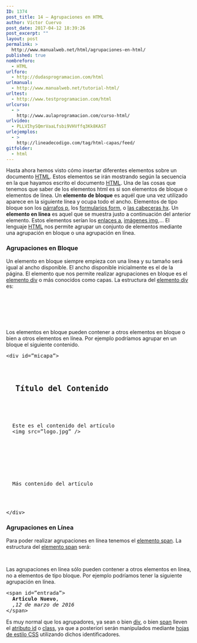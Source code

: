 ```yaml
---
ID: 1374
post_title: 14 – Agrupaciones en HTML
author: Víctor Cuervo
post_date: 2017-04-12 18:39:26
post_excerpt: ""
layout: post
permalink: >
  http://www.manualweb.net/html/agrupaciones-en-html/
published: true
nombreforo:
  - HTML
urlforo:
  - http://dudasprogramacion.com/html
urlmanual:
  - http://www.manualweb.net/tutorial-html/
urltest:
  - http://www.testprogramacion.com/html
urlcurso:
  - >
    http://www.aulaprogramacion.com/curso-html/
urlvideo:
  - PLLVIhySQmrVaaLfsbi9VHVffq3Kk8KAST
urlejemplos:
  - >
    http://lineadecodigo.com/tag/html-capas/feed/
gitfolder:
  - html
---
```

<span style="font-weight: 400">Hasta ahora hemos visto cómo insertar diferentes elementos sobre un documento </span>[<span style="font-weight: 400">HTML</span>][1]<span style="font-weight: 400">. Estos elementos se irán mostrando según la secuencia en la que hayamos escrito el documento </span>[<span style="font-weight: 400">HTML</span>][1]<span style="font-weight: 400">.</span> Una de las cosas que tenemos que saber de los elementos html es si son elementos de bloque o elementos de línea. <span style="font-weight: 400">Un </span>**elemento de bloque**<span style="font-weight: 400"> es aquél que una vez utilizado aparece en la siguiente línea y ocupa todo el ancho. Elementos de tipo bloque son los </span>[<span style="font-weight: 400">párrafos p</span>][2]<span style="font-weight: 400">, los </span>[<span style="font-weight: 400">formularios form</span>][3]<span style="font-weight: 400">, o </span>[<span style="font-weight: 400">las cabeceras hx</span>][4]<span style="font-weight: 400">.</span> <span style="font-weight: 400">Un </span>**elemento en línea**<span style="font-weight: 400"> es aquel que se muestra justo a continuación del anterior elemento. Estos elementos serían los </span>[<span style="font-weight: 400">enlaces a</span>][5]<span style="font-weight: 400">, </span>[<span style="font-weight: 400">imágenes img</span>][6]<span style="font-weight: 400">,...</span> <span style="font-weight: 400">El lenguaje </span>[<span style="font-weight: 400">HTML</span>][1]<span style="font-weight: 400"> nos permite agrupar un conjunto de elementos mediante una agrupación en bloque o una agrupación en línea.</span>

### Agrupaciones en Bloque

<span style="font-weight: 400">Un elemento en bloque siempre empieza con una línea y su tamaño será igual al ancho disponible. El ancho disponible inicialmente es el de la página.</span> <span style="font-weight: 400">El elemento que nos permite realizar agrupaciones en bloque es el </span>[<span style="font-weight: 400">elemento div</span>][7]<span style="font-weight: 400"> o más conocidos como capas. La estructura del </span>[<span style="font-weight: 400">elemento div</span>][7]<span style="font-weight: 400"> es:</span>

<pre><div>
  <!-- Contenido de la Capa -->
    
    
  
</div></pre>

<span style="font-weight: 400">Los elementos en bloque pueden contener a otros elementos en bloque o bien a otros elementos en línea.</span> <span style="font-weight: 400">Por ejemplo podríamos agrupar en un bloque el siguiente contenido.</span>

<pre>&lt;div id=”micapa”&gt;
  <h2>
  Título del Contenido
    
  
</h2>
  Este es el contenido del artículo
  &lt;img src=”logo.jpg” /&gt;






<p>
  Más contenido del artículo
    
  
</p>
&lt;/div&gt;</pre>

### Agrupaciones en Línea

<span style="font-weight: 400">Para poder realizar agrupaciones en línea tenemos el </span>[<span style="font-weight: 400">elemento span</span>][8]<span style="font-weight: 400">. La estructura del </span>[<span style="font-weight: 400">elemento span</span>][8]<span style="font-weight: 400"> será:</span>

<pre><span> <!-- Contenido --></span></pre>

<span style="font-weight: 400">Las agrupaciones en línea sólo pueden contener a otros elementos en línea, no a elementos de tipo bloque.</span> <span style="font-weight: 400">Por ejemplo podríamos tener la siguiente agrupación en línea.</span>

<pre>&lt;span id=”entrada”&gt;
  <strong>Articulo Nuevo</strong>,
  <em>,12 de marzo de 2016</em>
&lt;/span&gt;</pre>

<span style="font-weight: 400">Es muy normal que los agrupadores, ya sean o bien </span>[<span style="font-weight: 400">div</span>][7]<span style="font-weight: 400">, o bien </span>[<span style="font-weight: 400">span</span>][8]<span style="font-weight: 400"> lleven el </span>[<span style="font-weight: 400">atributo id</span>][9]<span style="font-weight: 400"> o </span>[<span style="font-weight: 400">class</span>][10]<span style="font-weight: 400">, ya que a posteriori serán manipulados mediante </span>[<span style="font-weight: 400">hojas de estilo CSS</span>][11]<span style="font-weight: 400"> utilizando dichos identificadores.</span>

 [1]: http://www.manualweb.net/tutorial-html/
 [2]: http://www.w3api.com/wiki/HTML:P
 [3]: http://www.w3api.com/wiki/HTML:FORM
 [4]: http://www.w3api.com/wiki/HTML:H1
 [5]: http://www.w3api.com/wiki/HTML:A
 [6]: http://www.w3api.com/wiki/HTML:IMG
 [7]: http://www.w3api.com/wiki/HTML:DIV
 [8]: http://www.w3api.com/wiki/HTML:SPAN
 [9]: http://www.w3api.com/wiki/HTML:Id
 [10]: http://www.w3api.com/wiki/HTML:Class
 [11]: http://www.manualweb.net/tutorial-css/